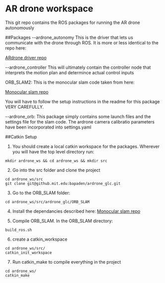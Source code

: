 # AR drone workspace
This git repo contains the ROS packages for running the AR drone autonomously

##Packages
--ardrone_autonomy
This is the driver that lets us communicate with the drone through ROS. It is more or less identical to the repo here:

[ARdrone driver repo](https://github.com/AutonomyLab/ardrone_autonomy) 

--ardrone_controller
This will ultimately contain the controller node that interprets the motion plan and determince actual control inputs

ORB_SLAM2: This is the monocular slam code taken from here:

[Monocular slam repo](https://github.com/raulmur/ORB_SLAM2) 

You will have to follow the setup instructions in the readme for this package VERY CAREFULLY. 

--ardrone_orb: This package simply contains some launch files and the settings file for the slam code. The ardrone camera calibratio parameters have been incorporated into settings.yaml


##Catkin Setup
1) You should create a local catkin workspace for the packages. Wherever you will have the top level directory run:

```
mkdir ardrone_ws && cd ardrone_ws && mkdir src 
``` 
2) Go into the src folder and clone the project

```
cd ardrone_ws/src
git clone git@github.mit.edu:bapaden/ardrone_glc.git
```

3) Go to the ORB_SLAM folder:

```
cd ardrone_ws/src/ardrone_glc/ORB_SLAM
```

4) Install the dependancies described here: [Monocular slam repo](https://github.com/raulmur/ORB_SLAM2)

5) Compile ORB_SLAM. In the ORB_SLAM directory:

```
build_ros.sh
```

6) create a catkin_workspace

```
cd ardrone_ws/src/
catkin_init_workspace
``` 

7) Run catkin_make to compile everything in the project

```
cd ardrone_ws/
catkin_make
```

